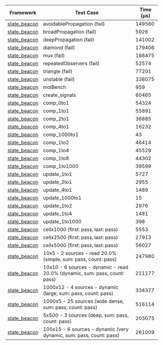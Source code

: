 | Framework | Test Case | Time (μs) |
| --- | --- | --- |
| [state_beacon](https://github.com/jinyus/dart_beacon) | avoidablePropagation (fail) | 149560 |
| [state_beacon](https://github.com/jinyus/dart_beacon) | broadPropagation (fail) | 5926 |
| [state_beacon](https://github.com/jinyus/dart_beacon) | deepPropagation (fail) | 141002 |
| [state_beacon](https://github.com/jinyus/dart_beacon) | diamond (fail) | 179406 |
| [state_beacon](https://github.com/jinyus/dart_beacon) | mux (fail) | 188475 |
| [state_beacon](https://github.com/jinyus/dart_beacon) | repeatedObservers (fail) | 52574 |
| [state_beacon](https://github.com/jinyus/dart_beacon) | triangle (fail) | 77201 |
| [state_beacon](https://github.com/jinyus/dart_beacon) | unstable (fail) | 338075 |
| [state_beacon](https://github.com/jinyus/dart_beacon) | molBench | 959 |
| [state_beacon](https://github.com/jinyus/dart_beacon) | create_signals | 60465 |
| [state_beacon](https://github.com/jinyus/dart_beacon) | comp_0to1 | 54324 |
| [state_beacon](https://github.com/jinyus/dart_beacon) | comp_1to1 | 55891 |
| [state_beacon](https://github.com/jinyus/dart_beacon) | comp_2to1 | 36885 |
| [state_beacon](https://github.com/jinyus/dart_beacon) | comp_4to1 | 16232 |
| [state_beacon](https://github.com/jinyus/dart_beacon) | comp_1000to1 | 43 |
| [state_beacon](https://github.com/jinyus/dart_beacon) | comp_1to2 | 46414 |
| [state_beacon](https://github.com/jinyus/dart_beacon) | comp_1to4 | 45529 |
| [state_beacon](https://github.com/jinyus/dart_beacon) | comp_1to8 | 44302 |
| [state_beacon](https://github.com/jinyus/dart_beacon) | comp_1to1000 | 39599 |
| [state_beacon](https://github.com/jinyus/dart_beacon) | update_1to1 | 5727 |
| [state_beacon](https://github.com/jinyus/dart_beacon) | update_2to1 | 2955 |
| [state_beacon](https://github.com/jinyus/dart_beacon) | update_4to1 | 1489 |
| [state_beacon](https://github.com/jinyus/dart_beacon) | update_1000to1 | 15 |
| [state_beacon](https://github.com/jinyus/dart_beacon) | update_1to2 | 2976 |
| [state_beacon](https://github.com/jinyus/dart_beacon) | update_1to4 | 1481 |
| [state_beacon](https://github.com/jinyus/dart_beacon) | update_1to1000 | 398 |
| [state_beacon](https://github.com/jinyus/dart_beacon) | cellx1000 (first: pass, last: pass) | 5553 |
| [state_beacon](https://github.com/jinyus/dart_beacon) | cellx2500 (first: pass, last: pass) | 27913 |
| [state_beacon](https://github.com/jinyus/dart_beacon) | cellx5000 (first: pass, last: pass) | 56027 |
| [state_beacon](https://github.com/jinyus/dart_beacon) | 10x5 - 2 sources - read 20.0% (simple, sum: pass, count: pass) | 247980 |
| [state_beacon](https://github.com/jinyus/dart_beacon) | 10x10 - 6 sources - dynamic - read 20.0% (dynamic, sum: pass, count: pass) | 211177 |
| [state_beacon](https://github.com/jinyus/dart_beacon) | 1000x12 - 4 sources - dynamic (large, sum: pass, count: pass) | 334377 |
| [state_beacon](https://github.com/jinyus/dart_beacon) | 1000x5 - 25 sources (wide dense, sum: pass, count: pass) | 516114 |
| [state_beacon](https://github.com/jinyus/dart_beacon) | 5x500 - 3 sources (deep, sum: pass, count: pass) | 203075 |
| [state_beacon](https://github.com/jinyus/dart_beacon) | 100x15 - 6 sources - dynamic (very dynamic, sum: pass, count: pass) | 261009 |
